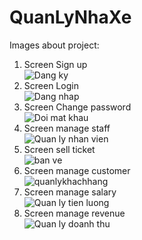 # QuanLyNhaXe
Images about project: <br>
1. Screen Sign up  <br>
![Dang ky](https://user-images.githubusercontent.com/45733851/180198086-e6b4707e-91c4-4f8e-9845-b06ae733bac1.png) <br>
2. Screen Login <br>
![Dang nhap](https://user-images.githubusercontent.com/45733851/180198068-a6601601-a8b4-4892-90d4-3f28844dfb6c.png) <br>
3. Screen Change password<br>
![Doi mat khau](https://user-images.githubusercontent.com/45733851/180198074-83c76ae7-c1ce-4122-9c85-de046bda0d46.png) <br>
4. Screen manage staff <br>
![Quan ly nhan vien](https://user-images.githubusercontent.com/45733851/180198078-aa30d511-418e-4610-bd59-264a4b523e20.png) <br>
5. Screen sell ticket <br>
![ban ve](https://user-images.githubusercontent.com/45733851/180198083-adfecd4c-a3e2-4a94-b509-9a941abd51b7.png) <br>
6. Screen manage customer <br>
![quanlykhachhang](https://user-images.githubusercontent.com/45733851/180198081-b1a7a503-bfc5-45dc-ad34-a18aa5535cc6.png) <br>
7. Screen manage salary <br>
![Quan ly tien luong](https://user-images.githubusercontent.com/45733851/180198079-158e1180-f00e-4fbe-b5bb-b89bb35cc439.png) <br>
8. Screen manage revenue <br>
![Quan ly doanh thu](https://user-images.githubusercontent.com/45733851/180198076-ca2b7116-dde4-4e09-afe1-72b4e839d682.png) <br>

